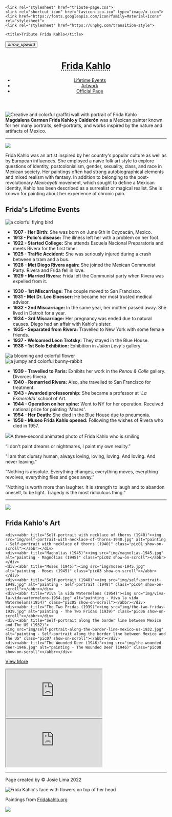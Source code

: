 <!DOCTYPE html>
<html lang="en">
<head>
    <meta charset="UTF-8">
    <meta http-equiv="X-UA-Compatible" content="IE=edge">
    <meta name="viewport" content="width=device-width, initial-scale=1.0">
    
    <link rel="stylesheet" href="tribute-page.css">
    <link rel="shortcut icon" href="favicon.ico.ico" type="image/x-icon">
    <link href="https://fonts.googleapis.com/icon?family=Material+Icons" rel="stylesheet">
    <link rel="stylesheet" href="https://unpkg.com/transition-style">
    
    <title>Tribute Frida Kahlo</title>
    
</head>

<body>

<!-- Button Scroll-up -->
<button id="btnScrollToTop">
    <i class="material-icons md-48">arrow_upward</i>
</button>

<main>

<!-- Navigation bar -->
<header id="nav-bar">

<h1 class="title"><abbr title="Pies, ¿para qué los quiero si tengo alas para volar? - Frida Kahlo">Frida Kahlo</abbr></h1>
<ul class="menu">
    <li><a href="#img-line-pattern1" class="tribute-link">Lifetime Events</a></li>
    <li><a href="#img-line-pattern2" class="tribute-link">Artwork</a></li>
    <li><a href="https://www.frida-kahlo-foundation.org/" target="_blank" class="tribute-link">Official Page</a></li>
</ul>

</header>

<!-- Banner -->
<div transition-style="in:circle:top-right">
    
<img src="img01.jpg" alt="Creative and colorful graffiti wall with portrait of Frida Kahlo" class="banner">
</div>


<!-- Img caption -->
<div id="img-caption"><strong>Magdalena Carmen Frida Kahlo y Calderón</strong> was a Mexican painter known for her many portraits, self-portraits, and works inspired by the nature and artifacts of Mexico.</div>
<hr>
<img src="img02.png" id="img-line-pattern1">

<!-- Tribute info -->
<div class="tribute-info show-on-scroll"><p>Frida Kahlo was an artist inspired by her country's popular culture as well as by European influences. She employed a naïve folk art style to explore questions of identity, postcolonialism, gender, sexuality, class, and race in Mexican society. Her paintings often had strong autobiographical elements and mixed realism with fantasy. In addition to belonging to the post-revolutionary <em>Mexicayotl</em> movement, which sought to define a Mexican identity, Kahlo has been described as a surrealist or magical realist. She is known for painting about her experience of chronic pain.</p>
</div>

<!-- Section: Lifetime Events -->
<h2 class="btn-golden">Frida's Lifetime Events</h2>

<section id="section-timeline">
<div class="container1">

<div class="box1">
    <img src="bg-img001.png" alt="a colorful flying bird" class="img-box show-on-scroll">
<ul type="square">
    <li><strong>1907 - Her Birth:</strong> She was born on June 6th in Coyoacán, Mexico.</li>
    <li><strong>1913 - Polio's disease:</strong> The illness left her with a problem on her foot.</li>
    <li><strong>1922 - Started College:</strong> She attends Escuela Nacional Preparatoria and meets Rivera for the first time.</li>
    <li><strong>1925 - Traffic Accident:</strong> She was seriously injured during a crash between a tram and a bus.</li>
    <li><strong>1928 - Met Diego Rivera again:</strong> She joined the Mexican Communist Party. Rivera and Frida fell in love.</li>
    <li><strong>1929 - Married Rivera:</strong> Frida left the Communist party when Rivera was expelled from it.</li>
</ul>  
</div>

<div class="box2">
<ul type="square">
    <li><strong>1930 - 1st Miscarriage:</strong> The couple moved to San Francisco.</li>
    <li><strong>1931 - Met Dr. Leo Eloesser:</strong> He became her most trusted medical advisor.</li>
    <li><strong>1932 - 2nd Miscarriage:</strong> In the same year, her mother passed away. She lived in Detroit for a year.</li>
    <li><strong>1934 - 3rd Miscarriage:</strong> Her pregnancy was ended due to natural causes. Diego had an affair with Kahlo's sister.</li>
    <li><strong>1935 - Separated from Rivera:</strong> Travelled to New York with some female friends.</li>
    <li><strong>1937 - Welcomed Leon Trotsky:</strong> They stayed in the Blue House.</li> 
    <li><strong>1938 - 1st Solo Exhibition:</strong> Exhibition in <em>Julian Levy's</em> gallery.</li> 
  </ul>  
  <img src="bg-img002.png" alt="a blooming and colorful flower" class="img-box show-on-scroll">
</div>

<div class="box3">
    <img src="bg-img003.png" alt="a jumpy and colorful bunny-rabbit" class="img-box show-on-scroll">
<ul type="square">
    <li><strong>1939 - Travelled to Paris:</strong> Exhibits her work in the <em>Renou & Colle</em> gallery. Divorces Rivera.</li>
    <li><strong>1940 - Remarried Rivera:</strong> Also, she travelled to San Francisco for treatment.</li>
    <li><strong>1943 - Awarded professorship:</strong> She became a professor at <em>'La Esmerelda'</em> school of Art.</li>
    <li><strong>1944 - Operation on her spine:</strong> Went to NY for her operation. Received national prize for painting <em>'Moses'</em>.</li>
    <li><strong>1954 - Her Death:</strong> She died in the Blue House due to pneumonia.</li>   
    <li><strong>1958 - Museo Frida Kahlo opened:</strong> Following the wishes of Rivera who died in 1957.</li>   
</ul>  
</div>
</div>
</section>

<!-- Quotes -->
<section id="section-quotes">
<div><img src="img06.gif" class="img-small">A three-second animated photo of Frida Kahlo who is smiling</div>

<div class="container2 show-on-scroll">
<p>“I don't paint dreams or nightmares, I paint my own reality.”</p>
<p>"I am that clumsy human, always loving, loving, loving. And loving. And never leaving.”</p>
<p>“Nothing is absolute. Everything changes, everything moves, everything revolves, everything flies and goes away.”</p>
<p>“Nothing is worth more than laughter. It is strength to laugh and to abandon oneself, to be light. Tragedy is the most ridiculous thing.”</p>
</div>
</section>

<hr><img src="img02.png" id="img-line-pattern2">

<!-- Section: Artwork -->

<h2 class="btn-golden">Frida Kahlo's Art</h2>

<section id="section-artwork">
    <div class="container3">
    
    <div><abbr title="Self-portrait with necklace of thorns (1940)"><img src="img/self-portrait-with-necklace-of-thorns-1940.jpg" alt="painting - Self-portrait with necklace of thorns (1940)" class="pic01 show-on-scroll"></abbr></div>
    <div><abbr title="Magnolias (1945)"><img src="img/magnolias-1945.jpg" alt="painting - Magnolias (1945)" class="pic02 show-on-scroll"></abbr></div>
    <div><abbr title="Moses (1945)"><img src="img/moses-1945.jpg" alt="painting - Moses (1945)" class="pic03 show-on-scroll"></abbr></div>
    <div><abbr title="Self-portrait (1948)"><img src="img/self-portrait-1948.jpg" alt="painting - Self-portrait (1948)" class="pic04 show-on-scroll"></abbr></div>
    <div><abbr title="Viva la vida Watermelons (1954)"><img src="img/viva-la-vida-watermelons-1954.jpg" alt="painting - Viva la vida Watermelons(1954)" class="pic05 show-on-scroll"></abbr></div>
    <div><abbr title="The Two Fridas (1939)"><img src="img/the-two-fridas-1939.jpg" alt="painting - The Two Fridas (1939)" class="pic06 show-on-scroll"></abbr></div>
    <div><abbr title="Self-portrait along the border line between Mexico and The US (1932)">
    <img src="img/self-portrait-along-the-border-line-mexico-us-1932.jpg" alt="painting - Self-portrait along the border line between Mexico and The US" class="pic07 show-on-scroll"></abbr></div>
    <div><abbr title="The Wounded Deer (1946)"><img src="img/the-wounded-deer-1946.jpg" alt="painting - The Wounded Deer (1946)" class="pic08 show-on-scroll"></abbr></div>
</div>
<p><a href="https://www.fridakahlo.org/frida-kahlo-paintings.jsp" target="_blank" class="btn-gold">View More</a></p>
</section>

<!-- Videos -->
<section id="section-videos">
    <div class="container4">

<div>
<iframe src="https://www.youtube.com/embed/rxKR2cHmlPY" title="YouTube video player" class="video1" frameborder="200" allow="accelerometer; autoplay; clipboard-write; encrypted-media; gyroscope; picture-in-picture" allowfullscreen></iframe>
</div>

<div>
<iframe src="https://www.youtube.com/embed/B9XYtPqWLB4" title="YouTube video player" class="video2" frameborder="200" allow="accelerometer; autoplay; clipboard-write; encrypted-media; gyroscope; picture-in-picture" allowfullscreen></iframe>
</div>
</div>
</section>

<!-- Footer -->
<hr>
<footer>   
    <div class="container5">
    <div><p class="box-footer1">Page created by &copy; Josie Lima 2022</p></div>
    <div><img src="frida-512x512.png" alt="Frida Kahlo's face with flowers on top of her head" class="img-footer"></div>
    <div><p class="box-footer2">Paintings from <a href="https://www.fridakahlo.org/" target="_blank">Fridakahlo.org</a></p></div>
</footer>
<img src="img04.png" id="img-line-pattern3">
</div> 

</main>

<script src="tribute-page.js"></script>

</body>
</html>
